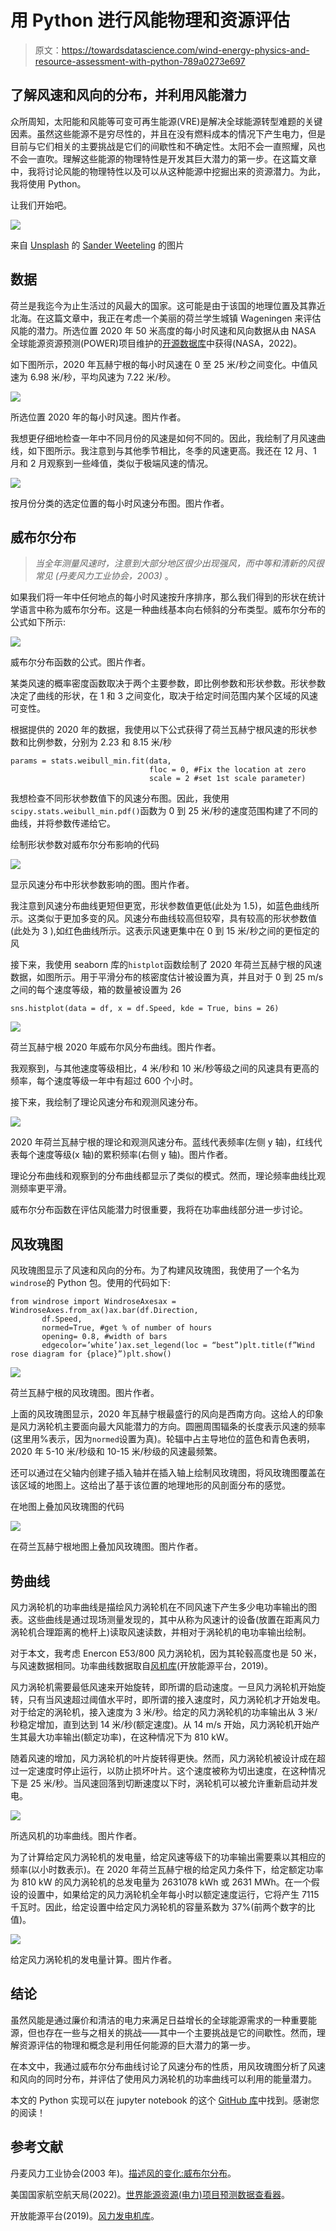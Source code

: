 # 用 Python 进行风能物理和资源评估

> 原文：<https://towardsdatascience.com/wind-energy-physics-and-resource-assessment-with-python-789a0273e697>

## 了解风速和风向的分布，并利用风能潜力

众所周知，太阳能和风能等可变可再生能源(VRE)是解决全球能源转型难题的关键因素。虽然这些能源不是穷尽性的，并且在没有燃料成本的情况下产生电力，但是目前与它们相关的主要挑战是它们的间歇性和不确定性。太阳不会一直照耀，风也不会一直吹。理解这些能源的物理特性是开发其巨大潜力的第一步。在这篇文章中，我将讨论风能的物理特性以及可以从这种能源中挖掘出来的资源潜力。为此，我将使用 Python。

让我们开始吧。

![](img/2c17c1fe683c02d2c30026e927219883.png)

来自 [Unsplash](https://unsplash.com/) 的 [Sander Weeteling](https://unsplash.com/@sanderweeteling) 的图片

## 数据

荷兰是我迄今为止生活过的风最大的国家。这可能是由于该国的地理位置及其靠近北海。在这篇文章中，我正在考虑一个美丽的荷兰学生城镇 Wageningen 来评估风能的潜力。所选位置 2020 年 50 米高度的每小时风速和风向数据从由 NASA 全球能源资源预测(POWER)项目维护的[开源数据库](https://power.larc.nasa.gov/data-access-viewer/)中获得(NASA，2022)。

如下图所示，2020 年瓦赫宁根的每小时风速在 0 至 25 米/秒之间变化。中值风速为 6.98 米/秒，平均风速为 7.22 米/秒。

![](img/d32575f27851a90aad9d7575aa613c76.png)

所选位置 2020 年的每小时风速。图片作者。

我想更仔细地检查一年中不同月份的风速是如何不同的。因此，我绘制了月风速曲线，如下图所示。我注意到与其他季节相比，冬季的风速更高。我还在 12 月、1 月和 2 月观察到一些峰值，类似于极端风速的情况。

![](img/66e3078f619b73e2fb47ce1c99a0c4a6.png)

按月份分类的选定位置的每小时风速分布图。图片作者。

## 威布尔分布

> *当全年测量风速时，注意到大部分地区很少出现强风，而中等和清新的风很常见* *(丹麦风力工业协会，2003)* 。

如果我们将一年中任何地点的每小时风速按升序排序，那么我们得到的形状在统计学语言中称为威布尔分布。这是一种曲线基本向右倾斜的分布类型。威布尔分布的公式如下所示:

![](img/f0aae6409a9db4cf62c969388aab6508.png)

威布尔分布函数的公式。图片作者。

某类风速的概率密度函数取决于两个主要参数，即比例参数和形状参数。形状参数决定了曲线的形状，在 1 和 3 之间变化，取决于给定时间范围内某个区域的风速可变性。

根据提供的 2020 年的数据，我使用以下公式获得了荷兰瓦赫宁根风速的形状参数和比例参数，分别为 2.23 和 8.15 米/秒

```
params = stats.weibull_min.fit(data, 
                               floc = 0, #Fix the location at zero
                               scale = 2 #set 1st scale parameter)
```

我想检查不同形状参数值下的风速分布图。因此，我使用`scipy.stats.weibull_min.pdf()`函数为 0 到 25 米/秒的速度范围构建了不同的曲线，并将参数传递给它。

绘制形状参数对威布尔分布影响的代码

![](img/7bf277a3d964aebed7093d24f4d52261.png)

显示风速分布中形状参数影响的图。图片作者。

我注意到风速分布曲线更短但更宽，形状参数值更低(此处为 1.5)，如蓝色曲线所示。这类似于更加多变的风。风速分布曲线较高但较窄，具有较高的形状参数值(此处为 3 ),如红色曲线所示。这表示风速更集中在 0 到 15 米/秒之间的更恒定的风

接下来，我使用 seaborn 库的`histplot`函数绘制了 2020 年荷兰瓦赫宁根的风速数据，如图所示。用于平滑分布的核密度估计被设置为真，并且对于 0 到 25 m/s 之间的每个速度等级，箱的数量被设置为 26

```
sns.histplot(data = df, x = df.Speed, kde = True, bins = 26)
```

![](img/712eb95a19f4c0133a9e589384b1c152.png)

荷兰瓦赫宁根 2020 年威布尔风分布曲线。图片作者。

我观察到，与其他速度等级相比，4 米/秒和 10 米/秒等级之间的风速具有更高的频率，每个速度等级一年中有超过 600 个小时。

接下来，我绘制了理论风速分布和观测风速分布。

![](img/9fe9d41cb9a9393c9d2db3a2638e5161.png)

2020 年荷兰瓦赫宁根的理论和观测风速分布。蓝线代表频率(左侧 y 轴)，红线代表每个速度等级(x 轴)的累积频率(右侧 y 轴)。图片作者。

理论分布曲线和观察到的分布曲线都显示了类似的模式。然而，理论频率曲线比观测频率更平滑。

威布尔分布函数在评估风能潜力时很重要，我将在功率曲线部分进一步讨论。

## 风玫瑰图

风玫瑰图显示了风速和风向的分布。为了构建风玫瑰图，我使用了一个名为`windrose`的 Python 包。使用的代码如下:

```
from windrose import WindroseAxesax = WindroseAxes.from_ax()ax.bar(df.Direction,
       df.Speed,
       normed=True, #get % of number of hours
       opening= 0.8, #width of bars
       edgecolor=’white’)ax.set_legend(loc = “best”)plt.title(f”Wind rose diagram for {place}”)plt.show()
```

![](img/e62540bacb89eca3b3ec03439d97c4b3.png)

荷兰瓦赫宁根的风玫瑰图。图片作者。

上面的风玫瑰图显示，2020 年瓦赫宁根最盛行的风向是西南方向。这给人的印象是风力涡轮机主要面向最大风能潜力的方向。圆圈周围辐条的长度表示风速的频率(这里用%表示，因为`normed`设置为真)。轮辐中占主导地位的蓝色和青色表明，2020 年 5-10 米/秒级和 10-15 米/秒级的风速最频繁。

还可以通过在父轴内创建子插入轴并在插入轴上绘制风玫瑰图，将风玫瑰图覆盖在该区域的地图上。这给出了基于该位置的地理地形的风剖面分布的感觉。

在地图上叠加风玫瑰图的代码

![](img/a0be5f75cdb2a48a5584783c996095eb.png)

在荷兰瓦赫宁根地图上叠加风玫瑰图。图片作者。

## 势曲线

风力涡轮机的功率曲线是描绘风力涡轮机在不同风速下产生多少电功率输出的图表。这些曲线是通过现场测量发现的，其中从称为风速计的设备(放置在距离风力涡轮机合理距离的桅杆上)读取风速读数，并相对于涡轮机的电功率输出绘制。

对于本文，我考虑 Enercon E53/800 风力涡轮机，因为其轮毂高度也是 50 米，与风速数据相同。功率曲线数据取自[风机库](https://openenergy-platform.org/dataedit/view/supply/wind_turbine_library)(开放能源平台，2019)。

风力涡轮机需要最低风速来开始旋转，即所谓的启动速度。一旦风力涡轮机开始旋转，只有当风速超过阈值水平时，即所谓的接入速度时，风力涡轮机才开始发电。对于给定的涡轮机，接入速度为 3 米/秒。给定的风力涡轮机的功率输出从 3 米/秒稳定增加，直到达到 14 米/秒(额定速度)。从 14 m/s 开始，风力涡轮机开始产生其最大功率输出(额定功率)，在这种情况下为 810 kW。

随着风速的增加，风力涡轮机的叶片旋转得更快。然而，风力涡轮机被设计成在超过一定速度时停止运行，以防止损坏叶片。这个速度被称为切出速度，在这种情况下是 25 米/秒。当风速回落到切断速度以下时，涡轮机可以被允许重新启动并发电。

![](img/3eee1d46b31da7f179e3084b42b8b9a4.png)

所选风机的功率曲线。图片作者。

为了计算给定风力涡轮机的发电量，给定风速等级下的功率输出需要乘以其相应的频率(以小时数表示)。在 2020 年荷兰瓦赫宁根的给定风力条件下，给定额定功率为 810 kW 的风力涡轮机的总发电量为 2631078 kWh 或 2631 MWh。在一个假设的设置中，如果给定的风力涡轮机全年每小时以额定速度运行，它将产生 7115 千瓦时。因此，给定设置中给定风力涡轮机的容量系数为 37%(前两个数字的比值)。

![](img/614ffb27fa6e43b05c6888ee6a9ca8d2.png)

给定风力涡轮机的发电量计算。图片作者。

## 结论

虽然风能是通过廉价和清洁的电力来满足日益增长的全球能源需求的一种重要能源，但也存在一些与之相关的挑战——其中一个主要挑战是它的间歇性。然而，理解资源评估的物理和概念是利用任何能源的巨大潜力的第一步。

在本文中，我通过威布尔分布曲线讨论了风速分布的性质，用风玫瑰图分析了风速和风向的同时分布，并评估了使用风力涡轮机的功率曲线可以利用的能量潜力。

本文的 Python 实现可以在 jupyter notebook 的这个 [GitHub 库](https://github.com/hbshrestha/Data_Analytics)中找到。感谢您的阅读！

## **参考文献**

丹麦风力工业协会(2003 年)。[描述风的变化:威布尔分布](http://www.xn--drmstrre-64ad.dk/wp-content/wind/miller/windpower%20web/en/tour/wres/weibull.htm)。

美国国家航空航天局(2022)。[世界能源资源(电力)项目预测数据查看器](https://power.larc.nasa.gov/data-access-viewer/)。

开放能源平台(2019)。[风力发电机库](https://openenergy-platform.org/dataedit/view/supply/wind_turbine_library)。